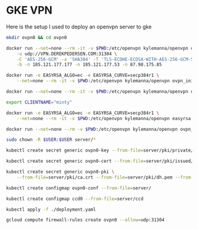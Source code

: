 # GKE VPN

Here is the setup I used to deploy an openvpn server to gke

```bash
mkdir ovpn0 && cd ovpn0
```

``` bash
docker run --net=none --rm -it -v $PWD:/etc/openvpn kylemanna/openvpn ovpn_genconfig \
    -u udp://VPN.DEREKPEDERSEN.COM:31304 \
    -C 'AES-256-GCM' -a 'SHA384' -T 'TLS-ECDHE-ECDSA-WITH-AES-256-GCM-SHA384' \
    -b -n 185.121.177.177 -n 185.121.177.53 -n 87.98.175.85
```

```bash
docker run -e EASYRSA_ALGO=ec -e EASYRSA_CURVE=secp384r1 \
    --net=none --rm -it -v $PWD:/etc/openvpn kylemanna/openvpn ovpn_initpki
```

```bash
docker run --net=none --rm -it -v $PWD:/etc/openvpn kylemanna/openvpn ovpn_copy_server_files
```

```bash
export CLIENTNAME="minty"
```

```bash
docker run -e EASYRSA_ALGO=ec -e EASYRSA_CURVE=secp384r1 \
    --net=none --rm -it -v $PWD:/etc/openvpn kylemanna/openvpn easyrsa build-client-full $CLIENTNAME
```

```bash
docker run --net=none --rm -v $PWD:/etc/openvpn kylemanna/openvpn ovpn_getclient $CLIENTNAME > $CLIENTNAME.ovpn
```

```bash
sudo chown -R $USER:$USER server/*
```

```bash
kubectl create secret generic ovpn0-key --from-file=server/pki/private/VPN.DEREKPEDERSEN.COM.key
```

```bash
kubectl create secret generic ovpn0-cert --from-file=server/pki/issued/VPN.DEREKPEDERSEN.COM.crt
```

```bash
kubectl create secret generic ovpn0-pki \
    --from-file=server/pki/ca.crt --from-file=server/pki/dh.pem --from-file=server/pki/ta.key
```

```bash
kubectl create configmap ovpn0-conf --from-file=server/
```

```bash
kubectl create configmap ccd0 --from-file=server/ccd
```

```bash
kubectl apply -f ./deployment.yaml
```

```bash
gcloud compute firewall-rules create ovpn0 --allow=udp:31304
```